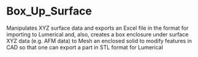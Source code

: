 # Box_Up_Surface
Manipulates XYZ surface data and exports an Excel file in the format for importing to Lumerical and, also, creates a box enclosure under surface XYZ data (e.g. AFM data) to Mesh an enclosed solid to modify features in CAD so that one can export a part in STL format for Lumerical
